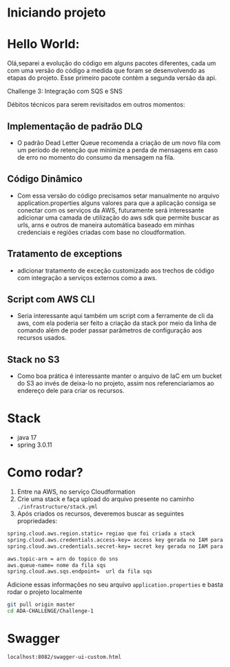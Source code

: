 # Iniciando projeto

# Hello World:

Olá,separei a evolução do código em alguns pacotes diferentes, cada um com uma versão do código a medida que foram se desenvolvendo as etapas do projeto.
Esse primeiro pacote contém a segunda versão da api.

Challenge 3: Integração com SQS e SNS

Débitos técnicos para serem revisitados em outros momentos:

## Implementação de padrão DLQ 

- O padrão Dead Letter Queue recomenda a criação de um novo fila com um período de retenção que minimize a perda de mensagens
em caso de erro no momento do consumo da mensagem na fila. 

## Código Dinâmico
- Com essa versão do código precisamos setar manualmente no arquivo application.properties alguns valores para que a 
  aplicação consiga se conectar com os serviços da AWS, futuramente será interessante adicionar uma camada de utilização do aws sdk 
  que permite buscar as urls, arns e outros de maneira automática baseado em minhas credenciais e regiões criadas com base no cloudformation.

## Tratamento de exceptions 

- adicionar tratamento de exceção customizado aos trechos de código com integração a serviços externos como a aws. 

## Script com AWS CLI 

- Seria interessante aqui também um script com a ferramente de cli da aws, com ela poderia ser feito a criação da stack por meio da linha de comando 
além de poder passar parâmetros de configuração aos recursos usados.

## Stack no S3
- Como boa prática é interessante manter o arquivo de IaC em um bucket do S3 ao invés de deixa-lo no projeto, assim nos referenciariamos ao endereço dele para criar os recursos.

# Stack
- java 17
- spring 3.0.11

# Como rodar?
1. Entre na AWS, no serviço Cloudformation
2. Crie uma stack e faça upload do arquivo presente no caminho ``./infrastructure/stack.yml``
3. Após criados os recursos, deveremos buscar as seguintes propriedades: 
```bash
spring.cloud.aws.region.static= regiao que foi criada a stack
spring.cloud.aws.credentials.access-key= access key gerada no IAM para cada usuário
spring.cloud.aws.credentials.secret-key= secret key gerada no IAM para cada usuário

aws.topic-arn = arn do topico do sns
aws.queue-name= nome da fila sqs 
spring.cloud.aws.sqs.endpoint=  url da fila sqs 
```

Adicione essas informações no seu arquivo `application.properties`
e basta rodar o projeto localmente 

```bash
git pull origin master
cd ADA-CHALLENGE/Challenge-1
```

# Swagger
```bash
localhost:8082/swagger-ui-custom.html
```




